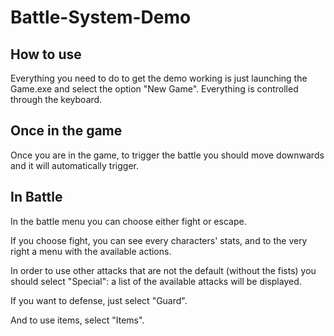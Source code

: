 # Battle-System-Demo

## How to use
Everything you need to do to get the demo working is just launching the Game.exe and select the option "New Game".
Everything is controlled through the keyboard.

## Once in the game
Once you are in the game, to trigger the battle you should move downwards and it will automatically trigger.

## In Battle
In the battle menu you can choose either fight or escape.

If you choose fight, you can see every characters' stats, and to the very right a menu with the available actions.

In order to use other attacks that are not the default (without the fists) you should select "Special": a list of the available attacks will be displayed.

If you want to defense, just select "Guard".

And to use items, select "Items".


